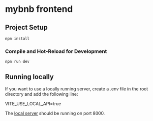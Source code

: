 # mybnb frontend

## Project Setup

```sh
npm install
```

### Compile and Hot-Reload for Development

```sh
npm run dev
```

## Running locally

If you want to use a locally running server, create a .env file in the root directory and add the following line:

VITE_USE_LOCAL_API=true

The [local server](https://github.com/funcai/mybnb-worker) should be running on port 8000.
